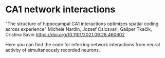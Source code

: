 # CA1 network interactions

"The structure of hippocampal CA1 interactions optimizes spatial coding across experience"
Michele Nardin, Jozsef Csicsvari, Gašper Tkačik, Cristina Savin
https://doi.org/10.1101/2021.09.28.460602

Here you can find the code for inferring network interactions from neural activity of simultaneously recorded neurons.
